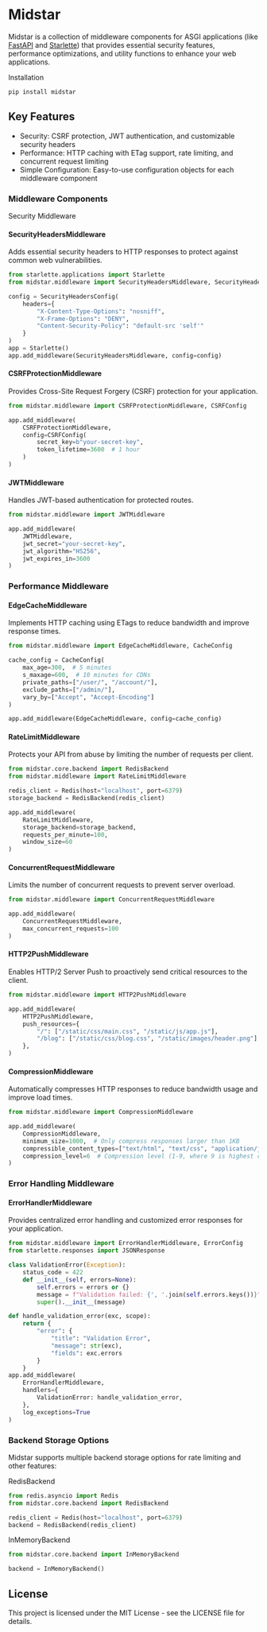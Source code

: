 # Midstar
Midstar is a collection of middleware components for ASGI applications (like [FastAPI](https://github.com/fastapi/fastapi) and [Starlette](https://github.com/encode/starlette)) that provides essential security features, performance optimizations, and utility functions to enhance your web applications.

Installation

```sh
pip install midstar
```
## Key Features
- Security: CSRF protection, JWT authentication, and customizable security headers
- Performance: HTTP caching with ETag support, rate limiting, and concurrent request limiting
- Simple Configuration: Easy-to-use configuration objects for each middleware component

### Middleware Components
Security Middleware

#### SecurityHeadersMiddleware
Adds essential security headers to HTTP responses to protect against common web vulnerabilities.
```python
from starlette.applications import Starlette
from midstar.middleware import SecurityHeadersMiddleware, SecurityHeadersConfig

config = SecurityHeadersConfig(
    headers={
        "X-Content-Type-Options": "nosniff",
        "X-Frame-Options": "DENY",
        "Content-Security-Policy": "default-src 'self'"
    }
)
app = Starlette()
app.add_middleware(SecurityHeadersMiddleware, config=config)
```

#### CSRFProtectionMiddleware
Provides Cross-Site Request Forgery (CSRF) protection for your application.

```python
from midstar.middleware import CSRFProtectionMiddleware, CSRFConfig

app.add_middleware(
    CSRFProtectionMiddleware, 
    config=CSRFConfig(
        secret_key=b"your-secret-key",
        token_lifetime=3600  # 1 hour
    )
)
```
#### JWTMiddleware
Handles JWT-based authentication for protected routes.
```python
from midstar.middleware import JWTMiddleware

app.add_middleware(
    JWTMiddleware,
    jwt_secret="your-secret-key",
    jwt_algorithm="HS256",
    jwt_expires_in=3600
)
```
### Performance Middleware
#### EdgeCacheMiddleware
Implements HTTP caching using ETags to reduce bandwidth and improve response times.
```python
from midstar.middleware import EdgeCacheMiddleware, CacheConfig

cache_config = CacheConfig(
    max_age=300,  # 5 minutes
    s_maxage=600,  # 10 minutes for CDNs
    private_paths=["/user/", "/account/"],
    exclude_paths=["/admin/"],
    vary_by=["Accept", "Accept-Encoding"]
)

app.add_middleware(EdgeCacheMiddleware, config=cache_config)
```
#### RateLimitMiddleware
Protects your API from abuse by limiting the number of requests per client.
```python
from midstar.core.backend import RedisBackend
from midstar.middleware import RateLimitMiddleware

redis_client = Redis(host="localhost", port=6379)
storage_backend = RedisBackend(redis_client)

app.add_middleware(
    RateLimitMiddleware,
    storage_backend=storage_backend,
    requests_per_minute=100,
    window_size=60
)
```
#### ConcurrentRequestMiddleware
Limits the number of concurrent requests to prevent server overload.
```python
from midstar.middleware import ConcurrentRequestMiddleware

app.add_middleware(
    ConcurrentRequestMiddleware,
    max_concurrent_requests=100
)
```
#### HTTP2PushMiddleware
Enables HTTP/2 Server Push to proactively send critical resources to the client.

```python
from midstar.middleware import HTTP2PushMiddleware

app.add_middleware(
    HTTP2PushMiddleware,
    push_resources={
        "/": ["/static/css/main.css", "/static/js/app.js"],
        "/blog": ["/static/css/blog.css", "/static/images/header.png"]
    },
)
```
#### CompressionMiddleware
Automatically compresses HTTP responses to reduce bandwidth usage and improve load times.

```python
from midstar.middleware import CompressionMiddleware

app.add_middleware(
    CompressionMiddleware,
    minimum_size=1000,  # Only compress responses larger than 1KB
    compressible_content_types=["text/html", "text/css", "application/javascript", "application/json"],
    compression_level=6  # Compression level (1-9, where 9 is highest compression)
)
```
### Error Handling Middleware

#### ErrorHandlerMiddleware
Provides centralized error handling and customized error responses for your application.

```python
from midstar.middleware import ErrorHandlerMiddleware, ErrorConfig
from starlette.responses import JSONResponse

class ValidationError(Exception):
    status_code = 422
    def __init__(self, errors=None):
        self.errors = errors or {}
        message = f"Validation failed: {', '.join(self.errors.keys())}"
        super().__init__(message)

def handle_validation_error(exc, scope):
    return {
        "error": {
            "title": "Validation Error",
            "message": str(exc),
            "fields": exc.errors
        }
    }
app.add_middleware(
    ErrorHandlerMiddleware,
    handlers={
        ValidationError: handle_validation_error,
    },
    log_exceptions=True
)
```

### Backend Storage Options
Midstar supports multiple backend storage options for rate limiting and other features:

RedisBackend
```python
from redis.asyncio import Redis
from midstar.core.backend import RedisBackend

redis_client = Redis(host="localhost", port=6379)
backend = RedisBackend(redis_client)
```
InMemoryBackend
```python
from midstar.core.backend import InMemoryBackend

backend = InMemoryBackend()
```


## License
This project is licensed under the MIT License - see the LICENSE file for details.
